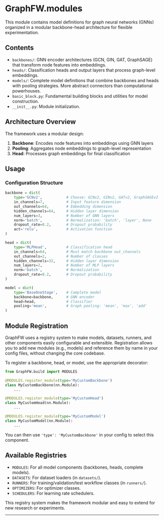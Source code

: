 # GraphFW.modules

This module contains model definitions for graph neural networks (GNNs) organized in a modular backbone-head architecture for flexible experimentation.

## Contents
- `backbones/`: GNN encoder architectures (GCN, GIN, GAT, GraphSAGE) that transform node features into embeddings.
- `heads/`: Classification heads and output layers that process graph-level embeddings.
- `models/`: Complete model definitions that combine backbones and heads with pooling strategies. More abstract connectors than computational powerhouses.
- `basic_block.py`: Fundamental building blocks and utilities for model construction.
- `__init__.py`: Module initialization.

## Architecture Overview

The framework uses a modular design:

1. **Backbone**: Encodes node features into embeddings using GNN layers
2. **Pooling**: Aggregates node embeddings to graph-level representation  
3. **Head**: Processes graph embeddings for final classification

## Usage

### Configuration Structure
```python
backbone = dict(
    type='GCNv2',           # Choose: GCNv2, GINv2, GATv2, GraphSAGEv2
    in_channels=7,          # Input feature dimension
    out_channels=64,        # Embedding dimension
    hidden_channels=64,     # Hidden layer dimension
    num_layers=3,           # Number of GNN layers
    norm='batch',           # Normalization: 'batch', 'layer', None
    dropout_rate=0.2,       # Dropout probability
    act='relu',             # Activation function
)

head = dict(
    type='MLPHead',         # Classification head
    in_channels=64,         # Must match backbone out_channels
    out_channels=2,         # Number of classes
    hidden_channels=32,     # Hidden layer dimension
    num_layers=2,           # Number of MLP layers
    norm='batch',           # Normalization
    dropout_rate=0.2,       # Dropout probability
)

model = dict(
    type='BaseOneStage',    # Complete model
    backbone=backbone,      # GNN encoder
    head=head,              # Classifier
    pooling='mean',         # Graph pooling: 'mean', 'max', 'add'
)
```

## Module Registration
GraphFW uses a registry system to make models, datasets, runners, and other components easily configurable and extensible. Registration allows you to add new modules (e.g., models) and reference them by name in your config files, without changing the core codebase.

To register a backbone, head, or model, use the appropriate decorator:

```python
from GraphFW.build import MODULES

@MODULES.register_module(type='MyCustomBackbone')
class MyCustomBackbone(nn.Module):
    ...

@MODULES.register_module(type='MyCustomHead')
class MyCustomHead(nn.Module):
    ...

@MODULES.register_module(type='MyCustomModel')
class MyCustomModel(nn.Module):
    ...
```

You can then use `'type': 'MyCustomBackbone'` in your config to select this component.

## Available Registries
- `MODULES`: For all model components (backbones, heads, complete models).
- `DATASETS`: For dataset loaders (in `datasets/`).
- `RUNNERS`: For training/validation/test workflow classes (in `runners/`).
- `OPTIMIZERS`: For optimizer classes.
- `SCHEDULERS`: For learning rate schedulers.

This registry system makes the framework modular and easy to extend for new research or experiments.

---
